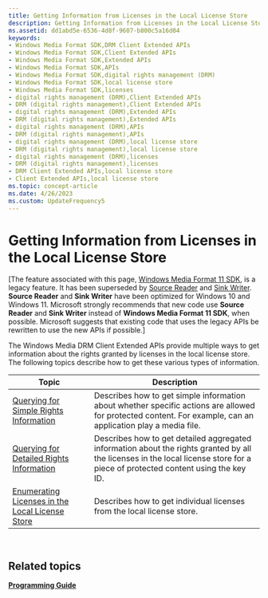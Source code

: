 ```yaml
---
title: Getting Information from Licenses in the Local License Store
description: Getting Information from Licenses in the Local License Store
ms.assetid: dd1abd5e-6536-4d8f-9607-b800c5a16d04
keywords:
- Windows Media Format SDK,DRM Client Extended APIs
- Windows Media Format SDK,Client Extended APIs
- Windows Media Format SDK,Extended APIs
- Windows Media Format SDK,APIs
- Windows Media Format SDK,digital rights management (DRM)
- Windows Media Format SDK,local license store
- Windows Media Format SDK,licenses
- digital rights management (DRM),Client Extended APIs
- DRM (digital rights management),Client Extended APIs
- digital rights management (DRM),Extended APIs
- DRM (digital rights management),Extended APIs
- digital rights management (DRM),APIs
- DRM (digital rights management),APIs
- digital rights management (DRM),local license store
- DRM (digital rights management),local license store
- digital rights management (DRM),licenses
- DRM (digital rights management),licenses
- DRM Client Extended APIs,local license store
- Client Extended APIs,local license store
ms.topic: concept-article
ms.date: 4/26/2023
ms.custom: UpdateFrequency5
---
```


# Getting Information from Licenses in the Local License Store

\[The feature associated with this page, [Windows Media Format 11 SDK](/windows/win32/wmformat/windows-media-format-11-sdk), is a legacy feature. It has been superseded by [Source Reader](/windows/win32/medfound/source-reader) and [Sink Writer](/windows/win32/medfound/sink-writer). **Source Reader** and **Sink Writer** have been optimized for Windows 10 and Windows 11. Microsoft strongly recommends that new code use **Source Reader** and **Sink Writer** instead of **Windows Media Format 11 SDK**, when possible. Microsoft suggests that existing code that uses the legacy APIs be rewritten to use the new APIs if possible.\]

The Windows Media DRM Client Extended APIs provide multiple ways to get information about the rights granted by licenses in the local license store. The following topics describe how to get these various types of information.



| Topic                                                                                                  | Description                                                                                                                                                                     |
|--------------------------------------------------------------------------------------------------------|---------------------------------------------------------------------------------------------------------------------------------------------------------------------------------|
| [Querying for Simple Rights Information](querying-for-simple-rights-information.md)                   | Describes how to get simple information about whether specific actions are allowed for protected content. For example, can an application play a media file.                    |
| [Querying for Detailed Rights Information](querying-for-detailed-rights-information.md)               | Describes how to get detailed aggregated information about the rights granted by all the licenses in the local license store for a piece of protected content using the key ID. |
| [Enumerating Licenses in the Local License Store](enumerating-licenses-in-the-local-license-store.md) | Describes how to get individual licenses from the local license store.                                                                                                          |



 

## Related topics

<dl> <dt>

[**Programming Guide**](drm-programming-guide.md)
</dt> </dl>

 

 




